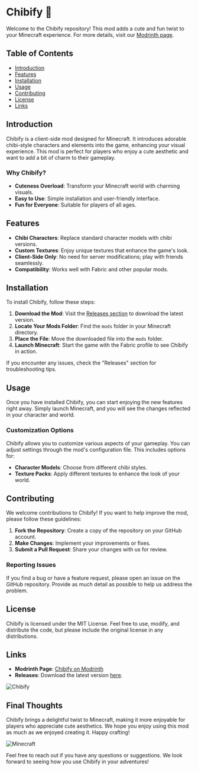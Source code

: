 # Chibify 🌟

Welcome to the Chibify repository! This mod adds a cute and fun twist to your Minecraft experience. For more details, visit our [Modrinth page](https://modrinth.com/mod/chibify).

## Table of Contents

- [Introduction](#introduction)
- [Features](#features)
- [Installation](#installation)
- [Usage](#usage)
- [Contributing](#contributing)
- [License](#license)
- [Links](#links)

## Introduction

Chibify is a client-side mod designed for Minecraft. It introduces adorable chibi-style characters and elements into the game, enhancing your visual experience. This mod is perfect for players who enjoy a cute aesthetic and want to add a bit of charm to their gameplay.

### Why Chibify?

- **Cuteness Overload**: Transform your Minecraft world with charming visuals.
- **Easy to Use**: Simple installation and user-friendly interface.
- **Fun for Everyone**: Suitable for players of all ages.

## Features

- **Chibi Characters**: Replace standard character models with chibi versions.
- **Custom Textures**: Enjoy unique textures that enhance the game's look.
- **Client-Side Only**: No need for server modifications; play with friends seamlessly.
- **Compatibility**: Works well with Fabric and other popular mods.

## Installation

To install Chibify, follow these steps:

1. **Download the Mod**: Visit the [Releases section](https://github.com/isaaq-rizzler/Chibify/releases) to download the latest version.
2. **Locate Your Mods Folder**: Find the `mods` folder in your Minecraft directory.
3. **Place the File**: Move the downloaded file into the `mods` folder.
4. **Launch Minecraft**: Start the game with the Fabric profile to see Chibify in action.

If you encounter any issues, check the "Releases" section for troubleshooting tips.

## Usage

Once you have installed Chibify, you can start enjoying the new features right away. Simply launch Minecraft, and you will see the changes reflected in your character and world.

### Customization Options

Chibify allows you to customize various aspects of your gameplay. You can adjust settings through the mod's configuration file. This includes options for:

- **Character Models**: Choose from different chibi styles.
- **Texture Packs**: Apply different textures to enhance the look of your world.

## Contributing

We welcome contributions to Chibify! If you want to help improve the mod, please follow these guidelines:

1. **Fork the Repository**: Create a copy of the repository on your GitHub account.
2. **Make Changes**: Implement your improvements or fixes.
3. **Submit a Pull Request**: Share your changes with us for review.

### Reporting Issues

If you find a bug or have a feature request, please open an issue on the GitHub repository. Provide as much detail as possible to help us address the problem.

## License

Chibify is licensed under the MIT License. Feel free to use, modify, and distribute the code, but please include the original license in any distributions.

## Links

- **Modrinth Page**: [Chibify on Modrinth](https://modrinth.com/mod/chibify)
- **Releases**: Download the latest version [here](https://github.com/isaaq-rizzler/Chibify/releases).

![Chibify](https://img.shields.io/badge/Chibify-Download-brightgreen)

## Final Thoughts

Chibify brings a delightful twist to Minecraft, making it more enjoyable for players who appreciate cute aesthetics. We hope you enjoy using this mod as much as we enjoyed creating it. Happy crafting!

![Minecraft](https://img.shields.io/badge/Minecraft-Cute%20Mods-orange)

Feel free to reach out if you have any questions or suggestions. We look forward to seeing how you use Chibify in your adventures!
